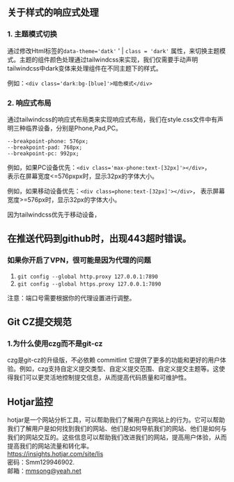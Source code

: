 ## 关于样式的响应式处理
### 1. 主题模式切换
通过修改Html标签的`data-theme='datk'` ' | `class = 'dark'` 属性，来切换主题模式。主题的组件颜色处理通过tailwindcss来实现，我们仅需要手动声明tailwindcss中dark变体来处理组件在不同主题下的样式。<br/>

例如：`<div class='dark:bg-[blue]'>暗色模式</div>`
<br/>
### 2. 响应式布局
通过tailwindcss的响应式布局类来实现响应式布局，我们在style.css文件中有声明三种临界设备，分别是Phone,Pad,PC。<br/>

`--breakpoint-phone: 576px;`<br/>
`--breakpoint-pad: 768px;`<br/>
`--breakpoint-pc: 992px;`<br/>

例如，如果PC设备优先：`<div class='max-phone:text-[32px]'></div>`，<br/>
表示在屏幕宽度<=576pxpx时，显示32px的字体大小。

例如，如果移动设备优先：`<div class=phone:text-[32px]'></div>`，
表示屏幕宽度>=576px时，显示32px的字体大小。


因为tailwindcss优先于移动设备，



## 在推送代码到github时，出现443超时错误。
### 如果你开启了VPN，很可能是因为代理的问题
1. `git config --global http.proxy 127.0.0.1:7890`
2. `git config --global https.proxy 127.0.0.1:7890`

注意：端口号需要根据你的代理设置进行调整。


## Git CZ提交规范
### 1.为什么使用czg而不是git-cz
czg是git-cz的升级版，不必依赖 commitlint 它提供了更多的功能和更好的用户体验。例如，czg支持自定义提交类型、自定义提交范围、自定义提交主题等。这使得我们可以更灵活地控制提交信息，从而提高代码质量和可维护性。


## Hotjar监控
hotjar是一个网站分析工具，可以帮助我们了解用户在网站上的行为。它可以帮助我们了解用户是如何找到我们的网站、他们是如何导航我们的网站、他们是如何与我们的网站交互的。这些信息可以帮助我们改进我们的网站，提高用户体验，从而提高我们的网站流量和转化率。
<br>
https://insights.hotjar.com/site/lis
<br>
密码：Smm129946902.
<br>
邮箱：mmsong@yeah.net
